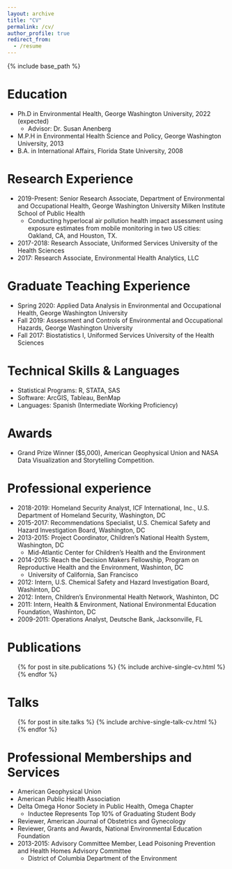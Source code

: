 ```yaml
---
layout: archive
title: "CV"
permalink: /cv/
author_profile: true
redirect_from:
  - /resume
---
```


{% include base_path %}

Education
======
* Ph.D in Environmental Health, George Washington University, 2022 (expected)
  * Advisor: Dr. Susan Anenberg
* M.P.H in Environmental Health Science and Policy, George Washington University, 2013
* B.A. in International Affairs, Florida State University, 2008

Research Experience
======
* 2019-Present: Senior Research Associate, Department of Environmental and Occupational Health, George Washington University Milken Institute School of Public Health
  * Conducting hyperlocal air pollution health impact assessment using exposure estimates from mobile monitoring in two US cities: Oakland, CA, and Houston, TX.
* 2017-2018: Research Associate, Uniformed Services University of the Health Sciences
* 2017: Research Associate, Environmental Health Analytics, LLC

Graduate Teaching Experience
======
* Spring 2020: Applied Data Analysis in Environmental and Occupational Health, George Washington University
* Fall 2019: Assessment and Controls of Environmental and Occupational Hazards, George Washington University
* Fall 2017: Biostatistics I, Uniformed Services University of the Health Sciences

Technical Skills & Languages
======
* Statistical Programs: R, STATA, SAS
* Software: ArcGIS, Tableau, BenMap
* Languages: Spanish (Intermediate Working Proficiency)

Awards
======
* Grand Prize Winner ($5,000), American Geophysical Union and NASA Data Visualization and Storytelling Competition.

Professional experience
======
* 2018-2019: Homeland Security Analyst, ICF International, Inc., U.S. Department of Homeland Security, Washington, DC
* 2015-2017: Recommendations Specialist, U.S. Chemical Safety and Hazard Investigation Board, Washington, DC
* 2013-2015: Project Coordinator, Children’s National Health System, Washington, DC
  * Mid-Atlantic Center for Children’s Health and the Environment
* 2014-2015: Reach the Decision Makers Fellowship, Program on Reproductive Health and the Environment, Washinton, DC
  * University of California, San Francisco
* 2012: Intern, U.S. Chemical Safety and Hazard Investigation Board, Washinton, DC
* 2012: Intern, Children’s Environmental Health Network, Washinton, DC
* 2011: Intern, Health & Environment, National Environmental Education Foundation, Washinton, DC
* 2009-2011: Operations Analyst, Deutsche Bank, Jacksonville, FL

Publications
======
  <ul>{% for post in site.publications %}
    {% include archive-single-cv.html %}
  {% endfor %}</ul>
  
Talks
======
  <ul>{% for post in site.talks %}
    {% include archive-single-talk-cv.html %}
  {% endfor %}</ul>
  
Professional Memberships and Services
======
* American Geophysical Union
* American Public Health Association
* Delta Omega Honor Society in Public Health, Omega Chapter
  * Inductee Represents Top 10% of Graduating Student Body
* Reviewer, American Journal of Obstetrics and Gynecology
* Reviewer, Grants and Awards, National Environmental Education Foundation
* 2013-2015: Advisory Committee Member, Lead Poisoning Prevention and Health Homes Advisory Committee
  * District of Columbia Department of the Environment
